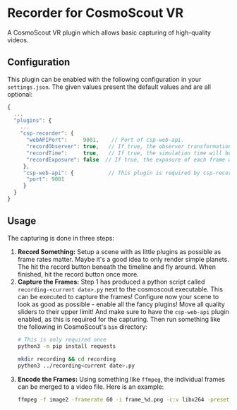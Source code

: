 <!-- 
SPDX-FileCopyrightText: German Aerospace Center (DLR) <cosmoscout@dlr.de>
SPDX-License-Identifier: CC-BY-4.0
 -->

# Recorder for CosmoScout VR

A CosmoScout VR plugin which allows basic capturing of high-quality videos.

## Configuration

This plugin can be enabled with the following configuration in your `settings.json`.
The given values present the default values and are all optional:

```javascript
{
  ...
  "plugins": {
    ...
    "csp-recorder": {
      "webAPIPort":     9001,    // Port of csp-web-api.
      "recordObserver": true,   // If true, the observer transformation will be recorded for each frame.
      "recordTime":     true,   // If true, the simulation time will be recorded for each frame.
      "recordExposure": false  // If true, the exposure of each frame will be recorded. Requires HDR mode.
     },
     "csp-web-api": {           // This plugin is required by csp-recorder.
      "port": 9001
     }
  }
}
```

## Usage

The capturing is done in three steps:
1. **Record Something:** Setup a scene with as little plugins as possible as frame rates matter.
Maybe it's a good idea to only render simple planets.
The hit the record button beneath the timeline and fly around.
When finished, hit the record button once more.
2. **Capture the Frames:** Step 1 has produced a python script called `recording-<current date>.py` next to the cosmoscout executable.
This can be executed to capture the frames!
Configure now your scene to look as good as possible - enable all the fancy plugins!
Move all quality sliders to their upper limit!
And make sure to have the `csp-web-api` plugin enabled, as this is required for the capturing.
Then run something like the following in CosmoScout's `bin` directory:
   ```bash
   # This is only required once
   python3 -m pip install requests
 
   mkdir recording && cd recording
   python3 ../recording<current date>.py
   ```
3. **Encode the Frames:** Using something like `ffmpeg`, the individual frames can be merged to a video file.
Here is an example:
   ```bash
   ffmpeg -f image2 -framerate 60 -i frame_%d.png -c:v libx264 -preset veryslow  -qp 8 -pix_fmt yuv420p recording.mp4
   ```
